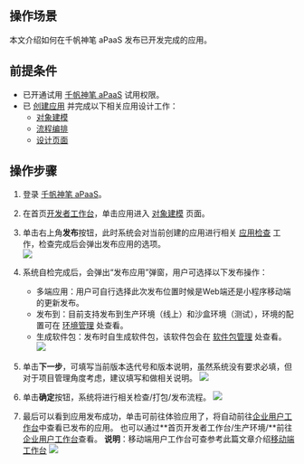 ## **操作场景**

本文介绍如何在千帆神笔 aPaaS 发布已开发完成的应用。

## **前提条件**

- 已开通试用 [千帆神笔 aPaaS](https://cloud.tencent.com/login?&s_url=https://apaas.cloud.tencent.com/sign/cloud) 试用权限。
- 已 [创建应用](https://cloud.tencent.com/document/product/1365/51314) 并完成以下相关应用设计工作：
  - [对象建模](https://cloud.tencent.com/document/product/1365/59124)
  - [流程编排](https://cloud.tencent.com/document/product/1365/51322)
  - [设计页面](https://cloud.tencent.com/document/product/1365/59125)

## 操作步骤

1. 登录 [千帆神笔 aPaaS](https://apaas.cloud.tencent.com/backend)。  
 
2. 在首页[开发者工作台](https://cloud.tencent.com/document/product/1365/67923)，单击应用进入 [对象建模](https://cloud.tencent.com/document/product/1365/59124) 页面。  

3. 单击右上角**发布**按钮，此时系统会对当前创建的应用进行相关 [应用检查](https://cloud.tencent.com/document/product/1365/68032) 工作，检查完成后会弹出发布应用的选项。  
![](https://qcloudimg.tencent-cloud.cn/raw/8a1d6c96312e24f1a835278b7492f063.png)  

4. 系统自检完成后，会弹出“发布应用”弹窗，用户可选择以下发布操作：  
	- 多端应用：用户可自行选择此次发布位置时候是Web端还是小程序移动端的更新发布。
	- 发布到：目前支持发布到生产环境（线上）和沙盒环境（测试），环境的配置可在 [环境管理](https://cloud.tencent.com/document/product/1365/68036) 处查看。
	- 生成软件包：发布时自生成软件包，该软件包会在 [软件包管理](https://cloud.tencent.com/document/product/1365/68037) 处查看。    
  ![](https://qcloudimg.tencent-cloud.cn/raw/e8578fbe17c855da200f2d2b40c76540.png)  

5. 单击**下一步**，可填写当前版本迭代号和版本说明，虽然系统没有要求必填，但对于项目管理角度考虑，建议填写和做相关说明。 
   ![](https://qcloudimg.tencent-cloud.cn/raw/8f8d6e30b62d32d86b17ecee177494ed.png)  

6. 单击**确定**按钮，系统将进行相关检查/打包/发布流程。
   ![](https://qcloudimg.tencent-cloud.cn/raw/ab2d0f11354c2ebd6e41a09d73f79517.png)  

7. 最后可以看到应用发布成功，单击可前往体验应用了，将自动前往[企业用户工作台](https://cloud.tencent.com/document/product/1365/67912)中查看已发布的应用。
也可以通过**首页开发者工作台/生产环境/**前往[企业用户工作台](https://cloud.tencent.com/document/product/1365/67912)查看。
**说明**：移动端用户工作台可查参考此篇文章介绍[移动端工作台](https://cloud.tencent.com/document/product/1365/67913)
   ![](https://qcloudimg.tencent-cloud.cn/raw/97d644645f1b8237dfb35e91ebc3ca65.png)